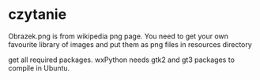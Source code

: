 # czytanie

Obrazek.png is from wikipedia png page.
You need to get your own favourite library of images and put them as png files in resources directory

get all required packages. wxPython needs gtk2 and gt3 packages to compile in Ubuntu.
